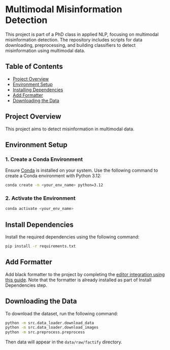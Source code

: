 # Multimodal Misinformation Detection

This project is part of a PhD class in applied NLP, focusing on multimodal misinformation detection. The repository includes scripts for data downloading, preprocessing, and building classifiers to detect misinformation using multimodal data.

## Table of Contents
- [Project Overview](#project-overview)
- [Environment Setup](#environment-setup)
- [Installing Dependencies](#installing-dependencies)
- [Add Formatter](#add-formatter)
- [Downloading the Data](#downloading-the-data)

## Project Overview

This project aims to detect misinformation in multimodal data. 

## Environment Setup

### 1. Create a Conda Environment
Ensure [Conda](https://docs.conda.io/projects/conda/en/latest/user-guide/install/) is installed on your system. Use the following command to create a Conda environment with Python 3.12:

```bash
conda create -n <your_env_name> python=3.12
```

### 2. Activate the Environment
```bash
conda activate <your_env_name>
```

## Install Dependencies
Install the required dependencies using the following command:

```bash 
pip install -r requirements.txt
```

## Add Formatter
Add black formatter to the project by completing the 
[editor integration using this guide](https://black.readthedocs.io/en/stable/integrations/editors.html). Note that 
the formatter is already installed as part of Install Dependencies step.

## Downloading the Data
To download the dataset, run the following command:

```bash
python -m src.data_loader.download_data
python -m src.data_loader.download_images
python -m src.preprocess.preprocess
```

Then data will appear in the `data/raw/factify` directory.
